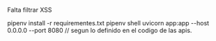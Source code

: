 Falta filtrar XSS

pipenv install -r requirementes.txt
pipenv shell
uvicorn app:app --host 0.0.0.0 --port 8080  // segun lo definido en el codigo de las apis.
